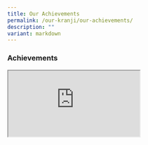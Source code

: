 ```yaml
---
title: Our Achievements
permalink: /our-kranji/our-achievements/
description: ""
variant: markdown
---
```

### Achievements

<iframe src="https://docs.google.com/spreadsheets/d/e/2PACX-1vRMkV3O7-38UDOHDJq22v-2R1oVwQPJZPUkG4mWnedjqZ7jR_V4Uj_Q3InfbuhKmlf0iByOAQ5am4F5/pubhtml?gid=1486831834&amp;single=true&amp;widget=true&amp;headers=false"></iframe>
